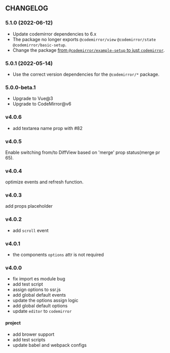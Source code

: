 ## CHANGELOG

### 5.1.0 (2022-06-12)

- Update codemirror dependencies to 6.x
- The package no longer exports `@codemirror/view` `@codemirror/state` `@codemirror/basic-setup`.
- Change the package [from `@codemirror/example-setup` to just `codemirror`](https://github.com/codemirror/basic-setup/blob/main/CHANGELOG.md#breaking-changes).

### 5.0.1 (2022-05-14)

- Use the correct version dependencies for the `@codemirror/*` package.

### 5.0.0-beta.1

- Upgrade to Vue@3
- Upgrade to CodeMirror@v6

### v4.0.6

- add textarea name prop with #82

### v4.0.5

Enable switching from/to DiffView based on 'merge' prop status(merge pr 65).

### v4.0.4

optimize events and refresh function.

### v4.0.3

add props placeholder

### v4.0.2

- add `scroll` event

### v4.0.1

- the components `options` attr is not required

### v4.0.0

- fix import es module bug
- add test script
- assign options to ssr.js
- add global default events
- update the options assign logic
- add global default options
- update `editor` to `codemirror`

#### project

- add brower support
- add test scripts
- update babel and webpack configs
